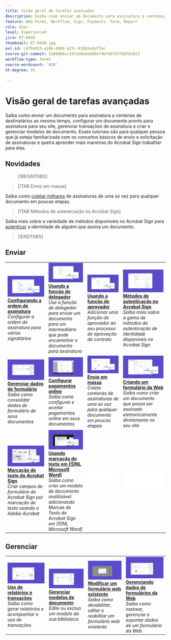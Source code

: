 ```yaml
---
title: Visão geral de tarefas avançadas
description: Saiba como enviar um documento para assinatura a centenas de destinatários ao mesmo tempo, configurar um documento pronto para assinatura para seu site, gerenciar transações de assinatura e criar e gerenciar modelos de documento
feature: Web Forms, Workflow, Sign, Payments, Form, Report
role: User
level: Experienced
jira: KT-6848
thumbnail: KT-6848.jpg
exl-id: c4f0a953-e28b-4488-a27c-010b5adaf7ec
source-git-commit: 2a808b6cc197a58ebe680ef4bf50747756f81013
workflow-type: tm+mt
source-wordcount: '424'
ht-degree: 2%

---
```


# Visão geral de tarefas avançadas

Saiba como enviar um documento para assinatura a centenas de destinatários ao mesmo tempo, configurar um documento pronto para assinatura para seu site, gerenciar transações de assinatura e criar e gerenciar modelos de documento. Esses tutoriais são para qualquer pessoa que já esteja familiarizada com os conceitos básicos de envio e solicitação de assinaturas e queira aprender mais maneiras do Acrobat Sign trabalhar para elas.

## Novidades

>[!BEGINTABS]

>[!TAB Envio em massa]

Saiba como [coletar milhares](megasign.md) de assinaturas de uma só vez para qualquer documento em poucas etapas.

>[!TAB Métodos de autenticação no Acrobat Sign]

Saiba mais sobre a variedade de métodos disponíveis no Acrobat Sign para [autenticar](authentication-methods.md) a identidade de alguém que assina um documento.

>[!ENDTABS]

## Enviar

<table style="table-layout:fixed">
<tr>
  <td>
    <a href="setting-up-routing.md">
      <img alt="Configurando a ordem de assinatura" src="../assets/signing-order.png">
    </a>
    <div>
    <a href="setting-up-routing.md"><strong>Configurando a ordem de assinatura</strong></a>
    </div>
    <em>Configurar a ordem de assinatura para vários signatários</em>
    <br>
  </td>
  <td>
    <a href="delegate-signature.md">
      <img alt="Delegando para outra pessoa" src="../assets/delegator-role.png" />
    </a>  
    <div>
    <a href="delegate-signature.md"><strong>Usando a função de delegador</strong></a>
    </div>
    <em>Use a função de delegador para enviar um documento para um intermediário que pode encaminhar o documento para assinatura</em>
    <br>
  </td>
  <td>
    <a href="add-an-approver.md">
      <img alt="Usando a função de aprovador" src="../assets/approver-role.png" />
    </a>
    <div>
    <a href="add-an-approver.md"><strong>Usando a função de aprovador</strong></a>
    </div>
    <em>Adicionar uma função de aprovador ao seu processo de aprovação de contrato</em>
    <br>
  </td>
  <td>
    <a href="authentication-methods.md">
      <img alt="Métodos de autenticação no Acrobat Sign" src="../assets/authentication.png" />
    </a>
    <div>
    <a href="authentication-methods.md"><strong>Métodos de autenticação no Acrobat Sign</strong></a>
    </div>
    <em>Saiba mais sobre a gama de métodos de autenticação de identidade disponíveis no Acrobat Sign</em>
    <br>
  </td>
</tr>
<tr>
  <td>
      <a href="manage-form-data.md">
        <img alt="Gerenciar dados de formulário" src="../assets/manage-form-data.png" />
      </a>
      <div>
      <a href="manage-form-data.md"><strong>Gerenciar dados de formulário</strong></a>
      </div>
      <em>Saiba como consolidar dados de formulário de seus documentos</em>
      <br>
    </td>
  <td>
    <a href="set-up-online-payments.md">
      <img alt="Configurar pagamentos online" src="../assets/payment.png" />
    </a>
    <div>
    <a href="set-up-online-payments.md"><strong>Configurar pagamentos online</strong></a>
    </div>
    <em>Saiba como configurar e aceitar pagamentos online em seus documentos</em>
    <br>
  </td>
  <td>
      <a href="megasign.md">
        <img alt="Envio em massa" src="../assets/send-in-bulk.png" />
      </a>
      <div>
      <a href="megasign.md"><strong>Envio em massa</strong></a>
      </div>
      <em>Colete centenas de assinaturas de uma só vez para qualquer documento em poucas etapas</em>
      <br>
  </td>
 <td>
      <a href="webform.md">
        <img alt="Criar um formulário da Web" src="../assets/web-form.png" />
    </a>
      <div>
      <a href="webform.md"><strong>Criando um formulário da Web</strong></a>
      </div>
      <em>Saiba como criar um documento que possa ser assinado eletronicamente diretamente no seu site</em>
      <br>
  </td>
</tr>
<tr>
  <td>
      <a href="adobe-sign-text-tagging.md">
        <img alt="Marcação de texto do Acrobat Sign" src="../assets/tagging.png" />
    </a>
      <div>
      <a href="adobe-sign-text-tagging.md"><strong>Marcação de texto do Acrobat Sign</strong></a>
      </div>
      <em>Criar campos de formulário do Acrobat Sign por marcação de texto usando o Adobe Acrobat</em>
      <br>
    </td>
  <td>
    <a href="text-tagging-word.md">
      <img alt="Usar tags de texto no [!DNL Microsoft Word]" src="../assets/word-tagging.png" />
  </a>
    <div>
    <a href="text-tagging-word.md"><strong>Usando marcação de texto em [!DNL Microsoft Word]</strong></a>
    </div>
    <em>Saiba como criar um modelo de documento reutilizável adicionando Marcas de Texto do Acrobat Sign em [!DNL Microsoft Word]</em>
    <br>
  </td>
  <td>
    <img alt="Espaçador" src="../assets/Whitespacer.png" />
    <div>
    <br>
  </td>
  <td>
    <img alt="Espaçador" src="../assets/Whitespacer.png" />
    <div>
    <br>
  </td>
</tr>
</table>

## Gerenciar

<table style="table-layout:fixed">
<tr>
<td>
    <a href="creating-a-report.md">
      <img alt="Emissão de relatórios e uso de transações" src="../assets/reporting.png" />
    </a>
    <div>
    <a href="creating-a-report.md"><strong>Uso de relatórios e transações</strong></a>
    </div>
    <em>Saiba como gerar relatórios e acompanhar o uso de transações</em>
    <br>
  </td>
  <td>
    <a href="edit-a-template.md">
      <img alt="Gerenciar modelos de documento" src="../assets/edit-template.png" />
    </a>
    <div>
    <a href="edit-a-template.md"><strong>Gerenciar modelos de documento</strong></a>
    </div>
    <em>Edite ou exclua um modelo da sua biblioteca</em>
    <br>
  </td>
  <td>
    <a href="modify-webform.md">
      <img alt="Modificar um formulário web existente" src="../assets/modify-web-form.png" />
    </a>
    <div>
    <a href="modify-webform.md"><strong>Modificar um formulário web existente</strong></a>
    </div>
    <em>Saiba como desabilitar, editar e reabilitar um formulário web existente</em>
    <br>
  </td>  
  <td>
    <a href="manage-webform-data.md">
      <img alt="Gerenciamento de dados de formulários da Web" src="../assets/manage-web-form.png" />
    </a>
    <div>
    <a href="manage-webform-data.md"><strong>Gerenciando dados de formulários da Web</strong></a>
    </div>
    <em>Saiba como rastrear, gerenciar e exportar dados de um formulário da Web</em>
    <br>
  </td>  
</tr>
</table>